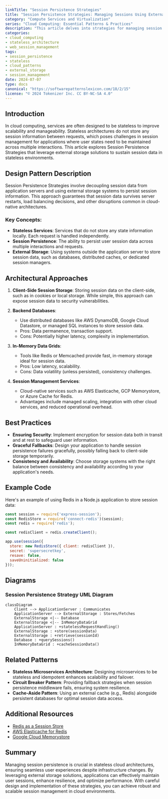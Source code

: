 ```yaml
---
linkTitle: "Session Persistence Strategies"
title: "Session Persistence Strategies: Managing Sessions Using External Storage in Stateless Environments"
category: "Compute Services and Virtualization"
series: "Cloud Computing: Essential Patterns & Practices"
description: "This article delves into strategies for managing session persistence in stateless cloud environments, focusing on using external storage or services to maintain session data effectively."
categories:
- cloud_computing
- stateless_architecture
- web_session_management
tags:
- session_persistence
- stateless
- cloud_patterns
- external_storage
- session_management
date: 2024-07-07
type: docs
canonical: "https://softwarepatternslexicon.com/18/2/15"
license: "© 2024 Tokenizer Inc. CC BY-NC-SA 4.0"
---
```


## Introduction

In cloud computing, services are often designed to be stateless to improve scalability and manageability. Stateless architectures do not store any session information between requests, which poses challenges in session management for applications where user states need to be maintained across multiple interactions. This article explores Session Persistence Strategies that leverage external storage solutions to sustain session data in stateless environments.

## Design Pattern Description

Session Persistence Strategies involve decoupling session data from application servers and using external storage systems to persist session information. This approach guarantees that session data survives server restarts, load balancing decisions, and other disruptions common in cloud-native architectures.

### Key Concepts:

- **Stateless Services**: Services that do not store any state information locally. Each request is handled independently.
- **Session Persistence**: The ability to persist user session data across multiple interactions and requests.
- **External Storage**: Using systems outside the application server to store session data, such as databases, distributed caches, or dedicated session managers.

## Architectural Approaches

1. **Client-Side Session Storage**: Storing session data on the client-side, such as in cookies or local storage. While simple, this approach can expose session data to security vulnerabilities.

2. **Backend Databases**:
   - Use distributed databases like AWS DynamoDB, Google Cloud Datastore, or managed SQL instances to store session data.
   - Pros: Data permanence, transaction support.
   - Cons: Potentially higher latency, complexity in implementation.

3. **In-Memory Data Grids**:
   - Tools like Redis or Memcached provide fast, in-memory storage ideal for session data.
   - Pros: Low latency, scalability.
   - Cons: Data volatility (unless persisted), consistency challenges.

4. **Session Management Services**:
   - Cloud-native services such as AWS Elasticache, GCP Memorystore, or Azure Cache for Redis.
   - Advantages include managed scaling, integration with other cloud services, and reduced operational overhead.

## Best Practices

- **Ensuring Security**: Implement encryption for session data both in transit and at rest to safeguard user information.
- **Graceful Fallbacks**: Design your application to handle session persistence failures gracefully, possibly falling back to client-side storage temporarily.
- **Consistency and Availability**: Choose storage systems with the right balance between consistency and availability according to your application's needs.

## Example Code

Here's an example of using Redis in a Node.js application to store session data:

```javascript
const session = require('express-session');
const RedisStore = require('connect-redis')(session);
const redis = require('redis');

const redisClient = redis.createClient();

app.use(session({
  store: new RedisStore({ client: redisClient }),
  secret: 'supersecretkey',
  resave: false,
  saveUninitialized: false
}));
```

## Diagrams

### Session Persistence Strategy UML Diagram

```mermaid
classDiagram
    Client --> ApplicationServer : Communicates
    ApplicationServer --> ExternalStorage : Stores/Fetches
    ExternalStorage <|-- Database
    ExternalStorage <|-- InMemoryDataGrid
    ApplicationServer : +statelessRequestHandling()
    ExternalStorage : +store(sessionData)
    ExternalStorage : +retrieve(sessionId)
    Database : +querySessions()
    InMemoryDataGrid : +cacheSessionData()
```

## Related Patterns

- **Stateless Microservices Architecture**: Designing microservices to be stateless and idempotent enhances scalability and failover.
- **Circuit Breaker Pattern**: Providing fallback strategies when session persistence middleware fails, ensuring system resilience.
- **Cache-Aside Pattern**: Using an external cache (e.g., Redis) alongside persistent databases for optimal session data access.

## Additional Resources

- [Redis as a Session Store](https://redis.io/docs/manual/data-types/#redis-as-a-session-store)
- [AWS Elasticache for Redis](https://aws.amazon.com/elasticache/redis/)
- [Google Cloud Memorystore](https://cloud.google.com/memorystore)

## Summary

Managing session persistence is crucial in stateless cloud architectures, ensuring seamless user experiences despite infrastructure changes. By leveraging external storage solutions, applications can effectively maintain user sessions, enhance resilience, and optimize performance. With careful design and implementation of these strategies, you can achieve robust and scalable session management in cloud environments.
